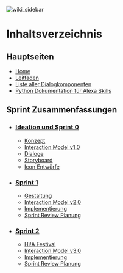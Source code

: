 
![wiki_sidebar](https://user-images.githubusercontent.com/85286401/142630392-beaf9dcd-207c-492d-aaf1-0fbeac135153.png)

# Inhaltsverzeichnis

## Hauptseiten
* [Home](https://github.com/ID-Start-Winter21/start-team-10/wiki)
* [Leitfaden](https://github.com/ID-Start-Winter21/start-team-10/wiki/Team-Leitfaden)
* [Liste aller Dialogkomponenten](https://github.com/ID-Start-Winter21/start-team-10/wiki/Liste-aller-Dialogkomponenten)
* [Python Dokumentation für Alexa Skills](https://github.com/ID-Start-Winter21/start-team-10/wiki/Python-Dokumentation-f%C3%BCr-Alexa-Skills)
## Sprint Zusammenfassungen
* ### [Ideation und Sprint 0](https://github.com/ID-Start-Winter21/start-team-10/wiki/Ideation-und-Sprint-0)
  * [Konzept](https://github.com/ID-Start-Winter21/start-team-10/wiki/Ideation-und-Sprint-0#konzept)
  * [Interaction Model v1.0](https://github.com/ID-Start-Winter21/start-team-10/wiki/Ideation-und-Sprint-0#interaction-model-v10)
  * [Dialoge](https://github.com/ID-Start-Winter21/start-team-10/wiki/Ideation-und-Sprint-0#dialoge)
  * [Storyboard](https://github.com/ID-Start-Winter21/start-team-10/wiki/Ideation-und-Sprint-0#storyboard-v10)
  * [Icon Entwürfe](https://github.com/ID-Start-Winter21/start-team-10/wiki/Ideation-und-Sprint-0#icon-entw%C3%BCrfe)
* ### [Sprint 1](https://github.com/ID-Start-Winter21/start-team-10/wiki/Sprint-1)
  * [Gestaltung](https://github.com/ID-Start-Winter21/start-team-10/wiki/Sprint-1#gestaltung)
  * [Interaction Model v2.0](https://github.com/ID-Start-Winter21/start-team-10/wiki/Sprint-1#interaction-model-v20)
  * [Implementierung](https://github.com/ID-Start-Winter21/start-team-10/wiki/Sprint-1#implementierung)
  * [Sprint Review Planung](https://github.com/ID-Start-Winter21/start-team-10/wiki/Sprint-1#sprint-review-planung)
* ### [Sprint 2](https://github.com/ID-Start-Winter21/start-team-10/wiki/Sprint-2)
  * [Hi!A Festival](https://github.com/ID-Start-Winter21/start-team-10/wiki/Sprint-2#hia-festival)
  * [Interaction Model v3.0](https://github.com/ID-Start-Winter21/start-team-10/wiki/Sprint-2#interaction-model-v30)
  * [Implementierung](https://github.com/ID-Start-Winter21/start-team-10/wiki/Sprint-2#implementierung)
  * [Sprint Review Planung](https://github.com/ID-Start-Winter21/start-team-10/wiki/Sprint-2#sprint-review-planung)
<br>


